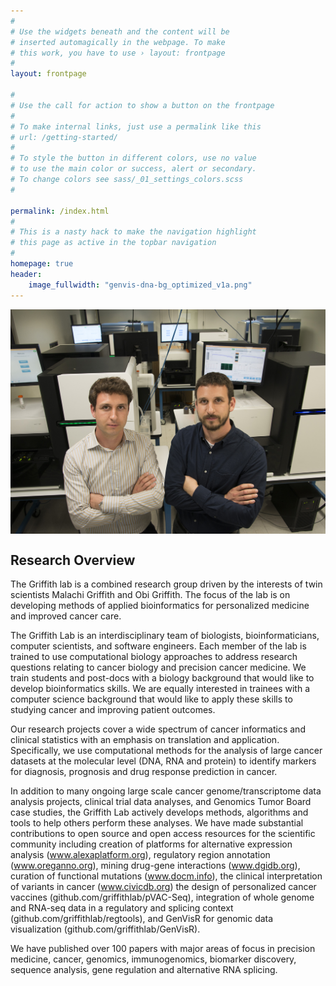 ```yaml
---
#
# Use the widgets beneath and the content will be
# inserted automagically in the webpage. To make
# this work, you have to use › layout: frontpage
#
layout: frontpage

#
# Use the call for action to show a button on the frontpage
#
# To make internal links, just use a permalink like this
# url: /getting-started/
#
# To style the button in different colors, use no value
# to use the main color or success, alert or secondary.
# To change colors see sass/_01_settings_colors.scss
#

permalink: /index.html
#
# This is a nasty hack to make the navigation highlight
# this page as active in the topbar navigation
#
homepage: true
header:
    image_fullwidth: "genvis-dna-bg_optimized_v1a.png"
---
```


<div class="row">
  <div class="small-12 columns">
    <img src="/assets/img/MalachiAndObi.jpg">
  </div>
</div>

## Research Overview
The Griffith lab is a combined research group driven by the interests of twin scientists Malachi Griffith and Obi Griffith. The focus of the lab is on developing methods of applied bioinformatics for personalized medicine and improved cancer care.

The Griffith Lab is an interdisciplinary team of biologists, bioinformaticians, computer scientists, and software engineers. Each member of the lab is trained to use computational biology approaches to address research questions relating to cancer biology and precision cancer medicine. We train students and post-docs with a biology background that would like to develop bioinformatics skills. We are equally interested in trainees with a computer science background that would like to apply these skills to studying cancer and improving patient outcomes.

Our research projects cover a wide spectrum of cancer informatics and clinical statistics with an emphasis on translation and application. Specifically, we use computational methods for the analysis of large cancer datasets at the molecular level (DNA, RNA and protein) to identify markers for diagnosis, prognosis and drug response prediction in cancer.

In addition to many ongoing large scale cancer genome/transcriptome data analysis projects, clinical trial data analyses, and Genomics Tumor Board case studies, the Griffith Lab actively develops methods, algorithms and tools to help others perform these analyses. We have made substantial contributions to open source and open access resources for the scientific community including creation of platforms for alternative expression analysis (www.alexaplatform.org), regulatory region annotation (www.oreganno.org), mining drug-gene interactions (www.dgidb.org), curation of functional mutations (www.docm.info), the clinical interpretation of variants in cancer (www.civicdb.org) the design of personalized cancer vaccines (github.com/griffithlab/pVAC-Seq), integration of whole genome and RNA-seq data in a regulatory and splicing context (github.com/griffithlab/regtools), and GenVisR for genomic data visualization (github.com/griffithlab/GenVisR).

We have published over 100 papers with major areas of focus in precision medicine, cancer, genomics, immunogenomics, biomarker discovery, sequence analysis, gene regulation and alternative RNA splicing.

